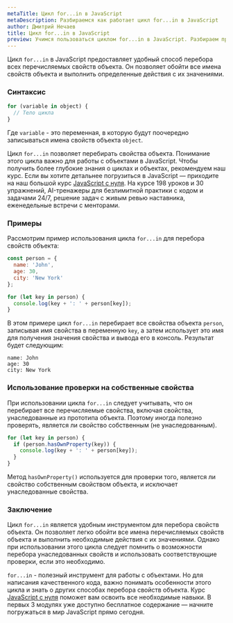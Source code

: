 ```yaml
---
metaTitle: Цикл for...in в JavaScript
metaDescription: Разбираемся как работает цикл for...in в JavaScript
author: Дмитрий Нечаев
title: Цикл for...in в JavaScript
preview: Учимся пользоваться циклом for...in в JavaScript. Разбираем примеры использования
---
```


Цикл `for...in` в JavaScript предоставляет удобный способ перебора всех перечисляемых свойств объекта. Он позволяет обойти все имена свойств объекта и выполнить определенные действия с их значениями.

### Синтаксис

```jsx
for (variable in object) {
  // Тело цикла
}

```

Где `variable` - это переменная, в которую будут поочередно записываться имена свойств объекта `object`.

Цикл `for...in` позволяет перебирать свойства объекта. Понимание этого цикла важно для работы с объектами в JavaScript. Чтобы получить более глубокие знания о циклах и объектах, рекомендуем наш курс. Если вы хотите детальнее погрузиться в JavaScript — приходите на наш большой курс [JavaScript с нуля](https://purpleschool.ru/course/javascript-basics?utm_source=knowledgebase&utm_medium=text&utm_campaign=tsikl-for-in-v-javascript). На курсе 198 уроков и 30 упражнений, AI-тренажеры для безлимитной практики с кодом и задачами 24/7, решение задач с живым ревью наставника, еженедельные встречи с менторами.

### Примеры

Рассмотрим пример использования цикла `for...in` для перебора свойств объекта:

```jsx
const person = {
  name: 'John',
  age: 30,
  city: 'New York'
};

for (let key in person) {
  console.log(key + ': ' + person[key]);
}

```

В этом примере цикл `for...in` перебирает все свойства объекта `person`, записывая имя свойства в переменную `key`, а затем использует это имя для получения значения свойства и вывода его в консоль. Результат будет следующим:

```
name: John
age: 30
city: New York

```

### Использование проверки на собственные свойства

При использовании цикла `for...in` следует учитывать, что он перебирает все перечисляемые свойства, включая свойства, унаследованные из прототипа объекта. Поэтому иногда полезно проверять, является ли свойство собственным (не унаследованным).

```jsx
for (let key in person) {
  if (person.hasOwnProperty(key)) {
    console.log(key + ': ' + person[key]);
  }
}

```

Метод `hasOwnProperty()` используется для проверки того, является ли свойство собственным свойством объекта, и исключает унаследованные свойства.

### Заключение

Цикл `for...in` является удобным инструментом для перебора свойств объекта. Он позволяет легко обойти все имена перечисляемых свойств объекта и выполнить необходимые действия с их значениями. Однако при использовании этого цикла следует помнить о возможности перебора унаследованных свойств и использовать соответствующие проверки, если это необходимо.

`for...in` - полезный инструмент для работы с объектами. Но для написания качественного кода, важно понимать особенности этого цикла и знать о других способах перебора свойств объекта. Курс [JavaScript с нуля](https://purpleschool.ru/course/javascript-basics?utm_source=knowledgebase&utm_medium=text&utm_campaign=tsikl-for-in-v-javascript) поможет вам освоить все необходимые навыки. В первых 3 модулях уже доступно бесплатное содержание — начните погружаться в мир JavaScript прямо сегодня.
